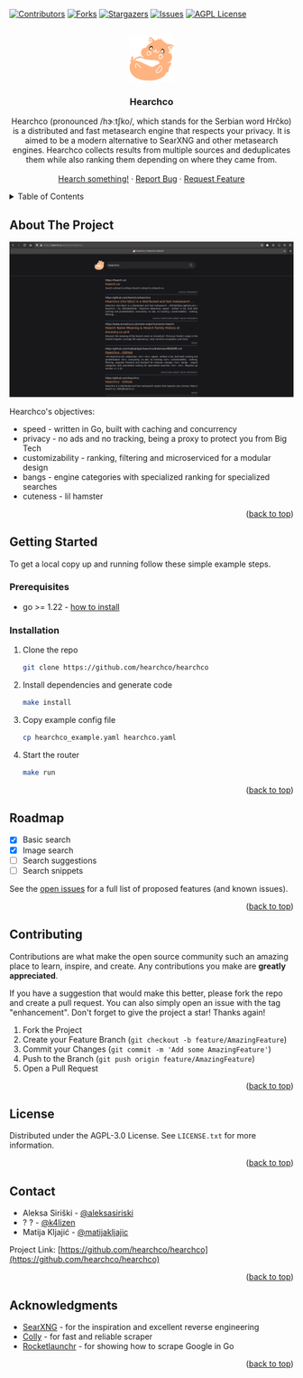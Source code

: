 <!-- Improved compatibility of back to top link: See: https://github.com/othneildrew/Best-README-Template/pull/73 -->
<a name="readme-top"></a>
<!--
*** Thanks for checking out the Best-README-Template. If you have a suggestion
*** that would make this better, please fork the repo and create a pull request
*** or simply open an issue with the tag "enhancement".
*** Don't forget to give the project a star!
*** Thanks again! Now go create something AMAZING! :D
-->



<!-- PROJECT SHIELDS -->
<!--
*** I'm using markdown "reference style" links for readability.
*** Reference links are enclosed in brackets [ ] instead of parentheses ( ).
*** See the bottom of this document for the declaration of the reference variables
*** for contributors-url, forks-url, etc. This is an optional, concise syntax you may use.
*** https://www.markdownguide.org/basic-syntax/#reference-style-links
-->
[![Contributors][contributors-shield]][contributors-url]
[![Forks][forks-shield]][forks-url]
[![Stargazers][stars-shield]][stars-url]
[![Issues][issues-shield]][issues-url]
[![AGPL License][license-shield]][license-url]



<!-- PROJECT LOGO -->
<br />
<div align="center">
  <a href="https://github.com/hearchco/hearchco">
    <img src="images/logo.svg" alt="Logo" width="80" height="80">
  </a>

<h3 align="center">Hearchco</h3>

  <p align="center">
    Hearchco (pronounced /hɝːtʃko/, which stands for the Serbian word Hrčko) is a distributed and fast metasearch engine that respects your privacy. It is aimed to be a modern alternative to SearXNG and other metasearch engines. Hearchco collects results from multiple sources and deduplicates them while also ranking them depending on where they came from.
    <br />
    <!-- <a href="https://github.com/hearchco/hearchco"><strong>Explore the docs »</strong></a> -->
    <!-- <br /> -->
    <br />
    <a href="https://hearch.co">Hearch something!</a>
    ·
    <a href="https://github.com/hearchco/hearchco/issues">Report Bug</a>
    ·
    <a href="https://github.com/hearchco/hearchco/issues">Request Feature</a>
  </p>
</div>



<!-- TABLE OF CONTENTS -->
<details>
  <summary>Table of Contents</summary>
  <ol>
    <li>
      <a href="#about-the-project">About The Project</a>
      <!-- <ul>
        <li><a href="#built-with">Built With</a></li>
      </ul> -->
    </li>
    <li>
      <a href="#getting-started">Getting Started</a>
      <ul>
        <li><a href="#prerequisites">Prerequisites</a></li>
        <li><a href="#installation">Installation</a></li>
      </ul>
    </li>
    <!-- <li><a href="#usage">Usage</a></li> -->
    <li><a href="#roadmap">Roadmap</a></li>
    <li><a href="#contributing">Contributing</a></li>
    <li><a href="#license">License</a></li>
    <li><a href="#contact">Contact</a></li>
    <li><a href="#acknowledgments">Acknowledgments</a></li>
  </ol>
</details>



<!-- ABOUT THE PROJECT -->
## About The Project

[![Product Name Screen Shot][product-screenshot]](https://hearch.co)

Hearchco's objectives:
  + speed - written in Go, built with caching and concurrency
  + privacy - no ads and no tracking, being a proxy to protect you from Big Tech
  + customizability - ranking, filtering and microserviced for a modular design
  + bangs - engine categories with specialized ranking for specialized searches
  + cuteness - lil hamster

<p align="right">(<a href="#readme-top">back to top</a>)</p>



<!-- ### Built With -->

<!-- * [![Next][Next.js]][Next-url]
* [![Go][Go]][Go-url] -->

<!-- <p align="right">(<a href="#readme-top">back to top</a>)</p> -->



<!-- GETTING STARTED -->
## Getting Started

To get a local copy up and running follow these simple example steps.

### Prerequisites

* go >= 1.22 - [how to install](https://go.dev/doc/install)

### Installation

1. Clone the repo
   ```sh
   git clone https://github.com/hearchco/hearchco
   ```
2. Install dependencies and generate code
   ```sh
   make install
   ```
3. Copy example config file
   ```sh
   cp hearchco_example.yaml hearchco.yaml
   ```
4. Start the router
   ```sh
   make run
   ```

<p align="right">(<a href="#readme-top">back to top</a>)</p>



<!-- USAGE EXAMPLES -->
<!-- ## Usage -->

<!-- Use this space to show useful examples of how a project can be used. Additional screenshots, code examples and demos work well in this space. You may also link to more resources. -->

<!-- _For more examples, please refer to the [Documentation](https://example.com)_ -->

<!-- <p align="right">(<a href="#readme-top">back to top</a>)</p> -->



<!-- ROADMAP -->
## Roadmap

- [x] Basic search
- [x] Image search
- [ ] Search suggestions
- [ ] Search snippets

See the [open issues](https://github.com/hearchco/hearchco/issues) for a full list of proposed features (and known issues).

<p align="right">(<a href="#readme-top">back to top</a>)</p>



<!-- CONTRIBUTING -->
## Contributing

Contributions are what make the open source community such an amazing place to learn, inspire, and create. Any contributions you make are **greatly appreciated**.

If you have a suggestion that would make this better, please fork the repo and create a pull request. You can also simply open an issue with the tag "enhancement".
Don't forget to give the project a star! Thanks again!

1. Fork the Project
2. Create your Feature Branch (`git checkout -b feature/AmazingFeature`)
3. Commit your Changes (`git commit -m 'Add some AmazingFeature'`)
4. Push to the Branch (`git push origin feature/AmazingFeature`)
5. Open a Pull Request

<p align="right">(<a href="#readme-top">back to top</a>)</p>



<!-- LICENSE -->
## License

Distributed under the AGPL-3.0 License. See `LICENSE.txt` for more information.

<p align="right">(<a href="#readme-top">back to top</a>)</p>



<!-- CONTACT -->
## Contact

+ Aleksa Siriški - [@aleksasiriski](https://github.com/aleksasiriski)
+ ? ? - [@k4lizen](https://github.com/k4lizen)
+ Matija Kljajić - [@matijakljajic](https://github.com/matijakljajic)

Project Link: [https://github.com/hearchco/hearchco](https://github.com/hearchco/hearchco)

<p align="right">(<a href="#readme-top">back to top</a>)</p>



<!-- ACKNOWLEDGMENTS -->
## Acknowledgments

* [SearXNG](https://github.com/searxng/searxng) - for the inspiration and excellent reverse engineering
* [Colly](https://github.com/gocolly/colly) - for fast and reliable scraper
* [Rocketlaunchr](https://github.com/rocketlaunchr/google-search) - for showing how to scrape Google in Go

<p align="right">(<a href="#readme-top">back to top</a>)</p>



<!-- MARKDOWN LINKS & IMAGES -->
<!-- https://www.markdownguide.org/basic-syntax/#reference-style-links -->
[contributors-shield]: https://img.shields.io/github/contributors/hearchco/hearchco.svg?style=for-the-badge
[contributors-url]: https://github.com/hearchco/hearchco/graphs/contributors
[forks-shield]: https://img.shields.io/github/forks/hearchco/hearchco.svg?style=for-the-badge
[forks-url]: https://github.com/hearchco/hearchco/network/members
[stars-shield]: https://img.shields.io/github/stars/hearchco/hearchco.svg?style=for-the-badge
[stars-url]: https://github.com/hearchco/hearchco/stargazers
[issues-shield]: https://img.shields.io/github/issues/hearchco/hearchco.svg?style=for-the-badge
[issues-url]: https://github.com/hearchco/hearchco/issues
[license-shield]: https://img.shields.io/github/license/hearchco/hearchco.svg?style=for-the-badge
[license-url]: https://github.com/hearchco/hearchco/blob/main/LICENSE.txt
[product-screenshot]: images/screenshot.png